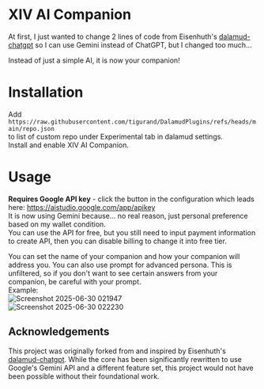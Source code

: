 # XIV AI Companion
At first, I just wanted to change 2 lines of code from Eisenhuth's [dalamud-chatgpt](https://github.com/Eisenhuth/dalamud-chatgpt) so I can use Gemini instead of ChatGPT, but I changed too much...

Instead of just a simple AI, it is now your companion!

# Installation
Add<br />
`https://raw.githubusercontent.com/tigurand/DalamudPlugins/refs/heads/main/repo.json`<br />
to list of custom repo under Experimental tab in dalamud settings.  
Install and enable XIV AI Companion.

# Usage
**Requires Google API key** - click the button in the configuration which leads here: https://aistudio.google.com/app/apikey<br />
It is now using Gemini because... no real reason, just personal preference based on my wallet condition.<br />
You can use the API for free, but you still need to input payment information to create API, then you can disable billing to change it into free tier.

You can set the name of your companion and how your companion will address you. You can also use prompt for advanced persona. This is unfiltered, so if you don't want to see certain answers from your companion, be careful with your prompt.<br />
Example:<br />
![Screenshot 2025-06-30 021947](https://github.com/user-attachments/assets/3c359b93-995d-469d-a554-159915a590f3)<br />
![Screenshot 2025-06-30 022230](https://github.com/user-attachments/assets/85369133-bbd1-46b2-a1a6-d4e294b4cd25)



## Acknowledgements
This project was originally forked from and inspired by Eisenhuth's [dalamud-chatgpt](https://github.com/Eisenhuth/dalamud-chatgpt). While the core has been significantly rewritten to use Google's Gemini API and a different feature set, this project would not have been possible without their foundational work.

